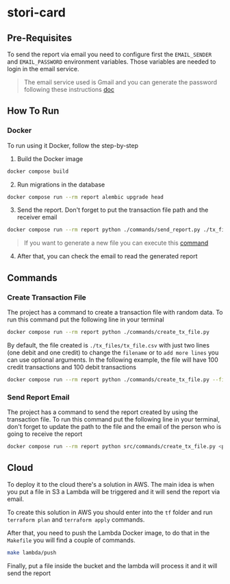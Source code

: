 # stori-card

## Pre-Requisites

To send the report via email you need to configure first the `EMAIL_SENDER` and `EMAIL_PASSWORD` environment variables. Those variables are needed to login in the email service.

> The email service used is Gmail and you can generate the password following these instructions [doc](https://support.google.com/accounts/answer/185833?hl=en)

## How To Run

### Docker

To run using it Docker, follow the step-by-step

1. Build the Docker image

```bash
docker compose build
```

2. Run migrations in the database

```bash
docker compose run --rm report alembic upgrade head
```

3. Send the report. Don't forget to put the transaction file path and the receiver email

```bash
docker compose run --rm report python ./commands/send_report.py ./tx_files/tx_file.csv example@example.com
```

> If you want to generate a new file you can execute this [command](https://github.com/JuanPabloRN30/stori-card#create-transaction-file)

4. After that, you can check the email to read the generated report

## Commands

### Create Transaction File

The project has a command to create a transaction file with random data. To run this command put the following line in your terminal

```bash
docker compose run --rm report python ./commands/create_tx_file.py
```

By default, the file created is `./tx_files/tx_file.csv` with just two lines (one debit and one credit) to change the `filename` or to `add more lines` you can use optional arguments. In the following example, the file will have 100 credit transactions and 100 debit transactions

```bash
docker compose run --rm report python ./commands/create_tx_file.py --filename new_tx_file.csv --n_credit 100 --n_debit 100
```

### Send Report Email

The project has a command to send the report created by using the transaction file. To run this command put the following line in your terminal, don't forget to update the path to the file and the email of the person who is going to receive the report

```bash
docker compose run --rm report python src/commands/create_tx_file.py <path/to/report.csv> <test@example.com>
```

## Cloud

To deploy it to the cloud there's a solution in AWS. The main idea is when you put a file in S3 a Lambda will be triggered and it will send the report via email.

To create this solution in AWS you should enter into the `tf` folder and run `terraform plan` and `terraform apply` commands.

After that, you need to push the Lambda Docker image, to do that in the `Makefile` you will find a couple of commands.

```bash
make lambda/push
```

Finally, put a file inside the bucket and the lambda will process it and it will send the report
